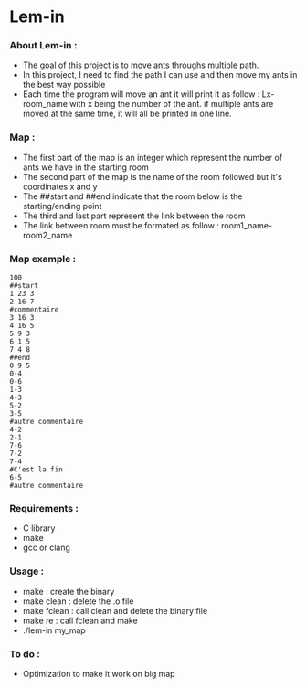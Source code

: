 # Lem-in

### About Lem-in :

* The goal of this project is to move ants throughs multiple path.
* In this project, I need to find the path I can use and then move my ants in the best way possible
* Each time the program will move an ant it will print it as follow : Lx-room_name with x being the number of the ant. if multiple ants are moved at the same time, it will all be printed in one line.

### Map :

* The first part of the map is an integer which represent the number of ants we have in the starting room
* The second part of the map is the name of the room followed but it's coordinates x and y
* The ##start and ##end indicate that the room below is the starting/ending point
* The third and last part represent the link between the room
* The link between room must be formated as follow : room1_name-room2_name

### Map example :
```
100
##start
1 23 3
2 16 7
#commentaire
3 16 3
4 16 5
5 9 3
6 1 5
7 4 8
##end
0 9 5
0-4
0-6
1-3
4-3
5-2
3-5
#autre commentaire
4-2
2-1
7-6
7-2
7-4
#C'est la fin
6-5
#autre commentaire
```

### Requirements :

* C library
* make
* gcc or clang

### Usage :

* make : create the binary
* make clean : delete the .o file
* make fclean : call clean and delete the binary file
* make re : call fclean and make
* ./lem-in my_map

### To do :

* Optimization to make it work on big map
